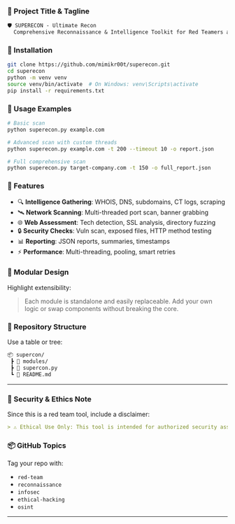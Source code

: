 ### 📌 Project Title & Tagline
```markdown
🛡️ SUPERECON - Ultimate Recon
  Comprehensive Reconnaissance & Intelligence Toolkit for Red Teamers and Security Analysts
```

### 🚀 Installation
```bash
git clone https://github.com/mimikr00t/superecon.git
cd superecon
python -m venv venv
source venv/bin/activate  # On Windows: venv\Scripts\activate
pip install -r requirements.txt
```

### 🧪 Usage Examples
```bash
# Basic scan
python superecon.py example.com

# Advanced scan with custom threads
python superecon.py example.com -t 200 --timeout 10 -o report.json

# Full comprehensive scan
python superecon.py target-company.com -t 150 -o full_report.json
```

### 🎯 Features
- 🔍 **Intelligence Gathering**: WHOIS, DNS, subdomains, CT logs, scraping
- 🛰️ **Network Scanning**: Multi-threaded port scan, banner grabbing
- 🌐 **Web Assessment**: Tech detection, SSL analysis, directory fuzzing
- 🔒 **Security Checks**: Vuln scan, exposed files, HTTP method testing
- 📊 **Reporting**: JSON reports, summaries, timestamps
- ⚡ **Performance**: Multi-threading, pooling, smart retries

### 🧩 Modular Design
Highlight extensibility:
> Each module is standalone and easily replaceable. Add your own logic or swap components without breaking the core.

### 📁 Repository Structure
Use a table or tree:
```markdown
📦 supercon/
 ┣ 📂 modules/
 ┣ 📜 supercon.py
 ┗ 📜 README.md
```

---
### 🔐 Security & Ethics Note
Since this is a red team tool, include a disclaimer:
```markdown
> ⚠️ Ethical Use Only: This tool is intended for authorized security assessments and educational purposes. Use responsibly and within legal boundaries.
```

### 📦 GitHub Topics
Tag your repo with:
- `red-team`
- `reconnaissance`
- `infosec`
- `ethical-hacking`
- `osint`

---

